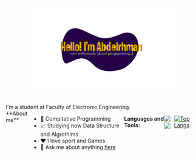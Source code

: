 <p align="center"><a href="https://anuraghazra.github.io"><img width="80%" src="./imgs/background.png" /></a></p>

<br />
I'm a student at Faculty of Electronic Engineering.
<div style="display:flex;">
**About me**

- 💼 Compitative Programming 
- 📈 Studying now Data Structure and Algrothims
- ❤️ I love sport and Games
- 💬  Ask me about anything [here](https://www.linkedin.com/in/sersawy/)

**Languages and Tools:**  
 
  

  <code><img height="20" src="https://cdn-icons-png.flaticon.com/512/6132/6132222.png"></code>
  <code><img height="20" src="https://cdn-icons-png.flaticon.com/512/226/226777.png"></code>

[![Top Langs](https://github-readme-stats.vercel.app/api/top-langs/?username=abdelrhmansersawy&layout=compact)](https://github.com/abdelrhmansersawy/github-readme-stats)
